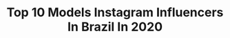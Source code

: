 ---
title: Top 10 Models Instagram Influencers In Brazil In 2020
description: >-
  Find top models Instagram influencers in Brazil in 2020. Most popular hashtags: #model #makeup #photography #make.
platform: Instagram
profiles:
  - username: "babibrum_"
    fullname: >-
      BABI BRUM
    location: "Brazil"
    followers: 40937
    engagement: 895
    commentsToLikes: 0.058314
    avatar: "https://scontent-ams4-1.cdninstagram.com/v/t51.2885-19/s320x320/91521831_2536957333230544_1130554620599336960_n.jpg?_nc_ht=scontent-ams4-1.cdninstagram.com&_nc_ohc=jR5bBP76I_8AX999fux&oh=0036ae1cac5076adc3758ecd425c5358&oe=5EB7F9E9"
    verified: false
    hashtags: "#lookdababi"
  - username: "leal.guilherme"
    fullname: >-
      Guilherme Leal 🎯
    location: "Brazil"
    followers: 6084
    engagement: 1579
    commentsToLikes: 0.085256
    avatar: "https://scontent-nrt1-1.cdninstagram.com/v/t51.2885-19/s320x320/90349434_146554369996703_422196161370128384_n.jpg?_nc_ht=scontent-nrt1-1.cdninstagram.com&_nc_ohc=P1eR59AQgrQAX9xoMOm&oh=645cbc3b17ccef9c20335d4db561133d&oe=5EA532F5"
    verified: false
    hashtags: "#tbt, #bbb20, #foraprior"
  - username: "motta.di"
    fullname: >-
      Diogo Motta
    location: "Brazil"
    followers: 34003
    engagement: 758
    commentsToLikes: 0.104243
    avatar: "https://scontent-ssn1-1.cdninstagram.com/v/t51.2885-19/s320x320/90998106_2610883212567251_7266037478790791168_n.jpg?_nc_ht=scontent-ssn1-1.cdninstagram.com&_nc_ohc=DwnDyucOOskAX_9AEcm&oh=df18d1f49de39f9664bf002df254c3dc&oe=5EA4025F"
    verified: false
    hashtags: "#internationalwomensday, #artist, #corrente, #moletom"
  - username: "suelengomesdd"
    fullname: >-
      Suelen Gomes
    location: "Brazil"
    followers: 7760
    engagement: 1606
    commentsToLikes: 0.075930
    avatar: "https://scontent-ssn1-1.cdninstagram.com/v/t51.2885-19/s320x320/89381752_624739374976147_862606402869264384_n.jpg?_nc_ht=scontent-ssn1-1.cdninstagram.com&_nc_ohc=ZO6t_x0HNpcAX-lYSOx&oh=8133caa64d061d7a89688a2653d4313b&oe=5E9BD2DB"
    verified: false
    hashtags: ""
  - username: "amandaamorimblog"
    fullname: >-
      Amanda Amorim
    location: "Brazil"
    followers: 44845
    engagement: 954
    commentsToLikes: 0.219723
    avatar: "https://scontent-amt2-1.cdninstagram.com/v/t51.2885-19/s320x320/91910812_829225757590364_4171686023614431232_n.jpg?_nc_ht=scontent-amt2-1.cdninstagram.com&_nc_ohc=6tJN-0AmgvEAX_dQmEq&oh=e1b515f492bc7c63e961d4f1438c5c2d&oe=5EBBE1A5"
    verified: false
    hashtags: "#ruiva, #ruivinhas, #ruivinha, #photography"
  - username: "michellexaviier"
    fullname: >-
      Michelle Xavier⚡️
    location: "Brazil"
    followers: 7204
    engagement: 1586
    commentsToLikes: 0.068187
    avatar: "https://scontent-bos3-1.cdninstagram.com/v/t51.2885-19/s320x320/54732324_324116034960017_7438062034370953216_n.jpg?_nc_ht=scontent-bos3-1.cdninstagram.com&_nc_ohc=fe3V655vn-sAX-d5Cy7&oh=47397eaaced1f3d2a0bf5302a70d45fd&oe=5EB6BC15"
    verified: false
    hashtags: "#uppereastside, #nyc, #girlpower, #guessgirl"
  - username: "tuaneosaida"
    fullname: >-
      Tuane Martins
    location: "Brazil"
    followers: 4143
    engagement: 2093
    commentsToLikes: 0.205591
    avatar: "https://scontent-ssn1-1.cdninstagram.com/v/t51.2885-19/s320x320/79602226_574831236407150_6197508546792259584_n.jpg?_nc_ht=scontent-ssn1-1.cdninstagram.com&_nc_ohc=DC5Kv6xI8WcAX99LyBZ&oh=58d5ccfd6447822694a5a694729c1882&oe=5EB2B881"
    verified: false
    hashtags: "#redheadgirl, #adoredelano, #biancadelriofans, #dginstaboom"
  - username: "otaldo_daniel"
    fullname: >-
      Daniel costa
    location: "Brazil"
    followers: 22890
    engagement: 737
    commentsToLikes: 0.076657
    avatar: "https://scontent-lhr8-1.cdninstagram.com/v/t51.2885-19/s320x320/76918395_1034197560280537_7093166973567107072_n.jpg?_nc_ht=scontent-lhr8-1.cdninstagram.com&_nc_ohc=szxgrZ1brWoAX_IVB9J&oh=68a278c477337ae178b405a6bb6922e0&oe=5EBAAC0B"
    verified: false
    hashtags: "#negritude, #projetoarvore, #bbbxp2020, #pretosnotopo"
  - username: "evelin.fer"
    fullname: >-
      Evelin Fernandes
    location: "Brazil"
    followers: 72586
    engagement: 832
    commentsToLikes: 0.034808
    avatar: "https://scontent-lhr8-1.cdninstagram.com/v/t51.2885-19/s320x320/88213032_659585084870231_8867913718734782464_n.jpg?_nc_ht=scontent-lhr8-1.cdninstagram.com&_nc_ohc=0PgjaBg8NgIAX-dDg4Z&oh=f091347756676a711c2deaa360da486f&oe=5EBAF861"
    verified: false
    hashtags: "#spartan, #bravusrace, #brasilrunners, #rungirl"
  - username: "brunodie"
    fullname: >-
      Bruno Ferreira
    location: "Brazil"
    followers: 48050
    engagement: 763
    commentsToLikes: 0.039402
    avatar: "https://scontent-lax3-1.cdninstagram.com/v/t51.2885-19/s320x320/89413863_561875364424641_4829803832315740160_n.jpg?_nc_ht=scontent-lax3-1.cdninstagram.com&_nc_ohc=e59Ids_extoAX-SsM_P&oh=d64f5b78c6dc59a89c7c09f9b17ad015&oe=5EB046CF"
    verified: false
    hashtags: "#tbt, #cachoeirasantabarbara"
---